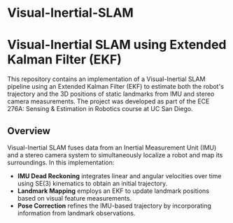 # Visual-Inertial-SLAM

# Visual-Inertial SLAM using Extended Kalman Filter (EKF)

This repository contains an implementation of a Visual-Inertial SLAM pipeline using an Extended Kalman Filter (EKF) to estimate both the robot's trajectory and the 3D positions of static landmarks from IMU and stereo camera measurements. The project was developed as part of the ECE 276A: Sensing & Estimation in Robotics course at UC San Diego.

## Overview

Visual-Inertial SLAM fuses data from an Inertial Measurement Unit (IMU) and a stereo camera system to simultaneously localize a robot and map its surroundings. In this implementation:
- **IMU Dead Reckoning** integrates linear and angular velocities over time using SE(3) kinematics to obtain an initial trajectory.
- **Landmark Mapping** employs an EKF to update landmark positions based on visual feature measurements.
- **Pose Correction** refines the IMU-based trajectory by incorporating information from landmark observations.

